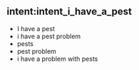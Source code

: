 ## intent:intent_i_have_a_pest
- I have a pest
- i have a pest problem
- pests
- pest problem
- i have a problem with pests